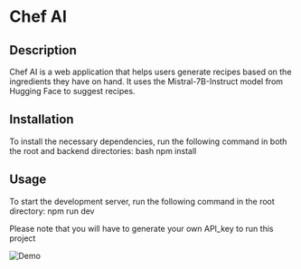 # Chef AI

## Description
Chef AI is a web application that helps users generate recipes based on the ingredients they have on hand. It uses the Mistral-7B-Instruct model from Hugging Face to suggest recipes.

## Installation
To install the necessary dependencies, run the following command in both the root and backend directories:
bash
npm install

## Usage
To start the development server, run the following command in the root directory:
npm run dev

Please note that you will have to generate your own API_key to run this project

![Demo](public/image.png)